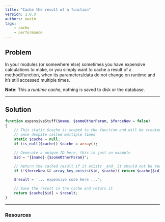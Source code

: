 ```yaml
---
title: "Cache the result of a function"
version: 1.0.0
authors: owzim
tags:
    - cache
    - performance
---
```


## Problem

In your modules (or somewhere else) sometimes you have expensive calculations to make, or you simply want to cache a result of a method/function, when its parameters/data do not change on runtime and it’s still accessed multiple times.

**Note:** This a _runtime cache_, nothing is saved to disk or the database.

---

## Solution

```php
function expensiveStuff($name, $someOtherParam, $forceNew = false)
{
    // This static $cache is scoped to the function and will be created only
    // once despite called multiple times
    static $cache = null;
    if (is_null($cache)) $cache = array();

    // Generate a unique ID here, this is just an example
    $id = "{$name}-{$someOtherParam}";

    // Return the cached result if it exists _and_ it should not be recalculated
    if (!$forceNew && array_key_exists($id, $cache)) return $cache[$id];

    $result = '... expensive code here ...';

    // Save the result in the cache and return it
    return $cache[$id] = $result;
}
```

---

### Resources
